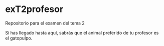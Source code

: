 exT2profesor
============

Repositorio para el examen del tema 2

Si has llegado hasta aquí, sabrás que el animal preferido de tu profesor es el gatopulpo.
